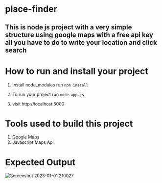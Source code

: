 # place-finder
## This is node js project with a very simple structure using google maps with a free api key all you have to do to write your location and click search

# How to run and install your project

1. Install node_modules run
`npm install`

2. To run your project run
`node app.js`

3. visit http://localhost:5000

# Tools used to build this project
1. Google Maps
2. Javascript Maps Api

# Expected Output


![Screenshot 2023-01-01 210027](https://user-images.githubusercontent.com/51129968/210180476-1b4d7df0-addd-4f37-9fbc-d9bb1114ab7c.png)
